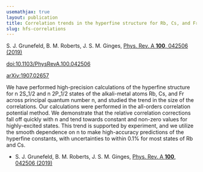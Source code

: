 ```yaml
---
usemathjax: true
layout: publication
title: Correlation trends in the hyperfine structure for Rb, Cs, and Fr, and high-accuracy predictions for hyperfine constants
slug: hfs-correlations
---
```


S. J. Grunefeld, B. M. Roberts, J. S. M. Ginges, [Phys. Rev. A **100**, 042506 (2019)](http://dx.doi.org/10.1103/PhysRevA.100.042506)

[doi:10.1103/PhysRevA.100.042506](http://dx.doi.org/10.1103/PhysRevA.100.042506)

[arXiv:1907.02657](http://arxiv.org/abs/1907.02657)

We have performed high-precision calculations of the hyperfine structure for n 2S_1/2 and n 2P_1/2 states of the alkali-metal atoms Rb, Cs, and Fr across principal quantum number n, and studied the trend in the size of the correlations. Our calculations were performed in the all-orders correlation potential method. We demonstrate that the relative correlation corrections fall off quickly with n and tend towards constant and non-zero values for highly-excited states. This trend is supported by experiment, and we utilize the smooth dependence on n to make high-accuracy predictions of the hyperfine constants, with uncertainties to within 0.1% for most states of Rb and Cs.

 * S. J. Grunefeld, B. M. Roberts, J. S. M. Ginges, [Phys. Rev. A **100**, 042506 (2019)](http://dx.doi.org/10.1103/PhysRevA.100.042506)
